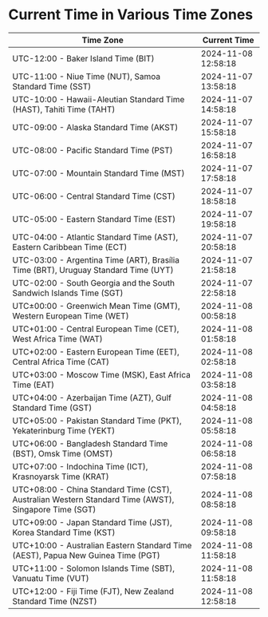 # Current Time in Various Time Zones

| Time Zone | Current Time |
|-----------|--------------|
| UTC-12:00 - Baker Island Time (BIT) | 2024-11-08 12:58:18 |
| UTC-11:00 - Niue Time (NUT), Samoa Standard Time (SST) | 2024-11-07 13:58:18 |
| UTC-10:00 - Hawaii-Aleutian Standard Time (HAST), Tahiti Time (TAHT) | 2024-11-07 14:58:18 |
| UTC-09:00 - Alaska Standard Time (AKST) | 2024-11-07 15:58:18 |
| UTC-08:00 - Pacific Standard Time (PST) | 2024-11-07 16:58:18 |
| UTC-07:00 - Mountain Standard Time (MST) | 2024-11-07 17:58:18 |
| UTC-06:00 - Central Standard Time (CST) | 2024-11-07 18:58:18 |
| UTC-05:00 - Eastern Standard Time (EST) | 2024-11-07 19:58:18 |
| UTC-04:00 - Atlantic Standard Time (AST), Eastern Caribbean Time (ECT) | 2024-11-07 20:58:18 |
| UTC-03:00 - Argentina Time (ART), Brasília Time (BRT), Uruguay Standard Time (UYT) | 2024-11-07 21:58:18 |
| UTC-02:00 - South Georgia and the South Sandwich Islands Time (SGT) | 2024-11-07 22:58:18 |
| UTC±00:00 - Greenwich Mean Time (GMT), Western European Time (WET) | 2024-11-08 00:58:18 |
| UTC+01:00 - Central European Time (CET), West Africa Time (WAT) | 2024-11-08 01:58:18 |
| UTC+02:00 - Eastern European Time (EET), Central Africa Time (CAT) | 2024-11-08 02:58:18 |
| UTC+03:00 - Moscow Time (MSK), East Africa Time (EAT) | 2024-11-08 03:58:18 |
| UTC+04:00 - Azerbaijan Time (AZT), Gulf Standard Time (GST) | 2024-11-08 04:58:18 |
| UTC+05:00 - Pakistan Standard Time (PKT), Yekaterinburg Time (YEKT) | 2024-11-08 05:58:18 |
| UTC+06:00 - Bangladesh Standard Time (BST), Omsk Time (OMST) | 2024-11-08 06:58:18 |
| UTC+07:00 - Indochina Time (ICT), Krasnoyarsk Time (KRAT) | 2024-11-08 07:58:18 |
| UTC+08:00 - China Standard Time (CST), Australian Western Standard Time (AWST), Singapore Time (SGT) | 2024-11-08 08:58:18 |
| UTC+09:00 - Japan Standard Time (JST), Korea Standard Time (KST) | 2024-11-08 09:58:18 |
| UTC+10:00 - Australian Eastern Standard Time (AEST), Papua New Guinea Time (PGT) | 2024-11-08 11:58:18 |
| UTC+11:00 - Solomon Islands Time (SBT), Vanuatu Time (VUT) | 2024-11-08 11:58:18 |
| UTC+12:00 - Fiji Time (FJT), New Zealand Standard Time (NZST) | 2024-11-08 12:58:18 |
